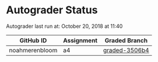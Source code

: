 # Autograder Status
Autograder last run at: October 20, 2018 at 11:40

| GitHub ID | Assignment | Graded Branch |
|-----------|------------|---------------|
| noahmerenbloom | a4 | [graded-3506b4](https://github.com/Fall2018COMP401-001/a4-noahmerenbloom/tree/graded-3506b4) | 
